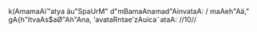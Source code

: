 k(AmamaAi™atya äu"SpaUrM" d"mBamaAnamad"AinvataA: /
maAeh"Aä," gA{h"ItvaAs$aØ"Ah"Ana, ‘avataRntae'zAuica˜ataA: //10//